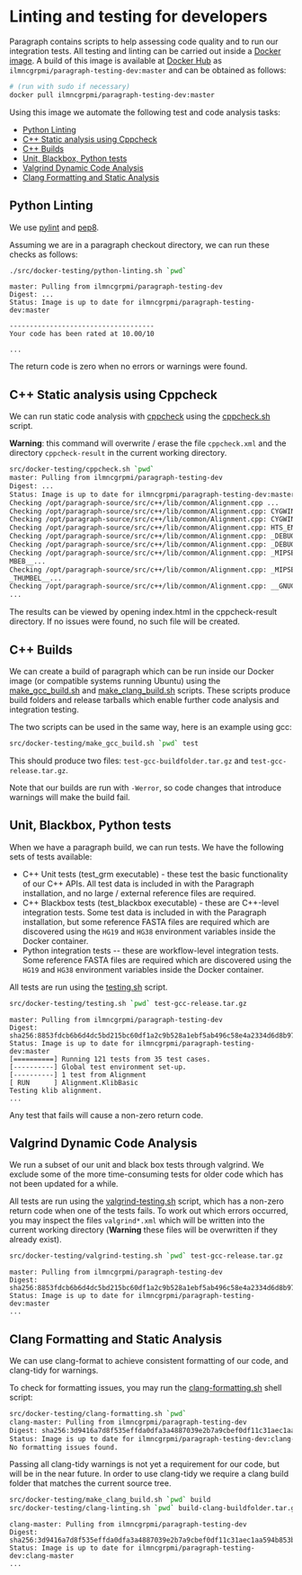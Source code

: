 # Linting and testing for developers

Paragraph contains scripts to help assessing code quality and
to run our integration tests. All testing and linting can be 
carried out inside a [Docker image](Dockerfile). A build of this image is 
available at [Docker Hub]( 
https://cloud.docker.com/swarm/ilmncgrpmi/repository/docker/ilmncgrpmi/paragraph-testing-dev/general) as 
`ilmncgrpmi/paragraph-testing-dev:master` and
can be obtained as follows:

```bash
# (run with sudo if necessary)
docker pull ilmncgrpmi/paragraph-testing-dev:master
```

Using this image we automate the following test and 
code analysis tasks:

<!-- vscode-markdown-toc -->
* [Python Linting](#PythonLinting)
* [C++ Static analysis using Cppcheck](#CStaticanalysisusingCppcheck)
* [C++ Builds](#CBuilds)
* [Unit, Blackbox, Python tests](#UnitBlackboxPythontests)
* [Valgrind Dynamic Code Analysis](#ValgrindDynamicCodeAnalysis)
* [Clang Formatting and Static Analysis](#ClangFormattingandStaticAnalysis)

<!-- vscode-markdown-toc-config
	numbering=false
	autoSave=true
	/vscode-markdown-toc-config -->
<!-- /vscode-markdown-toc -->

## <a name='PythonLinting'></a>Python Linting

We use [pylint](https://www.pylint.org/) and [pep8](https://pypi.python.org/pypi/pep8).

Assuming we are in a paragraph checkout directory, 
we can run these checks as follows:

```bash
./src/docker-testing/python-linting.sh `pwd`
```
```
master: Pulling from ilmncgrpmi/paragraph-testing-dev
Digest: ...
Status: Image is up to date for ilmncgrpmi/paragraph-testing-dev:master

------------------------------------
Your code has been rated at 10.00/10

...
```

The return code is zero when no errors or warnings were found.

## <a name='CStaticanalysisusingCppcheck'></a>C++ Static analysis using Cppcheck

We can run static code analysis with [cppcheck](http://cppcheck.sourceforge.net/)
using the [cppcheck.sh](../src/docker-testing/cppcheck.sh) script.

**Warning**: this command will overwrite / erase the file `cppcheck.xml` and the
directory `cppcheck-result` in the current working directory.

```bash
src/docker-testing/cppcheck.sh `pwd`
master: Pulling from ilmncgrpmi/paragraph-testing-dev
Digest: ...
Status: Image is up to date for ilmncgrpmi/paragraph-testing-dev:master
Checking /opt/paragraph-source/src/c++/lib/common/Alignment.cpp ...
Checking /opt/paragraph-source/src/c++/lib/common/Alignment.cpp: CYGWIN...
Checking /opt/paragraph-source/src/c++/lib/common/Alignment.cpp: CYGWIN;_DEBUG...
Checking /opt/paragraph-source/src/c++/lib/common/Alignment.cpp: HTS_ENDIAN_NEUTRAL...
Checking /opt/paragraph-source/src/c++/lib/common/Alignment.cpp: _DEBUG...
Checking /opt/paragraph-source/src/c++/lib/common/Alignment.cpp: _DEBUG;__GNUC__...
Checking /opt/paragraph-source/src/c++/lib/common/Alignment.cpp: _MIPSEB;__AAARCHEB__;__ARMEB__;__BIG_ENDIAN__;__BYTE_ORDER__;__MIPSEB;__MIPSEB__;__THU
MBEB__...
Checking /opt/paragraph-source/src/c++/lib/common/Alignment.cpp: _MIPSEL;__AARCH64EL__;__ARMEL__;__BYTE_ORDER__;__LITTLE_ENDIAN__;__MIPSEL;__MIPSEL__;_
_THUMBEL__...
Checking /opt/paragraph-source/src/c++/lib/common/Alignment.cpp: __GNUC__...
...
```

The results can be viewed by opening index.html in the cppcheck-result directory. If no
issues were found, no such file will be created.

## <a name='CBuilds'></a>C++ Builds

We can create a build of paragraph which can be run inside our Docker image
(or compatible systems running Ubuntu) using the [make_gcc_build.sh](../src/docker-testing/make_gcc_build.sh) and [make_clang_build.sh](../src/docker-testing/make_clang_build.sh) scripts. These scripts produce
build folders and release tarballs which enable further code analysis
and integration testing.

The two scripts can be used in the same way, here is an example using gcc:

```bash
src/docker-testing/make_gcc_build.sh `pwd` test
```
This should produce two files: `test-gcc-buildfolder.tar.gz` and `test-gcc-release.tar.gz`.

Note that our builds are run with `-Werror`, so code changes that introduce
warnings will make the build fail.

## <a name='UnitBlackboxPythontests'></a>Unit, Blackbox, Python tests

When we have a paragraph build, we can run tests. We have 
the following sets of tests available:

* C++ Unit tests (test_grm executable) - these test the basic functionality
  of our C++ APIs. All test data is included in with the Paragraph installation, 
  and no large / external reference files are required.
* C++ Blackbox tests (test_blackbox executable) - these are C++-level integration
  tests. Some test data is included in with the Paragraph installation, 
  but some reference FASTA files are required which are discovered using 
  the `HG19` and `HG38` environment variables inside the Docker container.
* Python integration tests -- these are workflow-level integration tests. 
  Some reference FASTA files are required which are discovered using 
  the `HG19` and `HG38` environment variables inside the Docker container.

All tests are run using the [testing.sh](../src/docker-testing/testing.sh) script.

```bash
src/docker-testing/testing.sh `pwd` test-gcc-release.tar.gz
```
```
master: Pulling from ilmncgrpmi/paragraph-testing-dev
Digest: sha256:8853fdcb6b6d4dc5bd215bc60df1a2c9b528a1ebf5ab496c58e4a2334d6d8b97
Status: Image is up to date for ilmncgrpmi/paragraph-testing-dev:master
[==========] Running 121 tests from 35 test cases.
[----------] Global test environment set-up.
[----------] 1 test from Alignment
[ RUN      ] Alignment.KlibBasic
Testing klib alignment.
...
```

Any test that fails will cause a non-zero return code.

## <a name='ValgrindDynamicCodeAnalysis'></a>Valgrind Dynamic Code Analysis

We run a subset of our unit and black box tests through valgrind. We exclude some
of the more time-consuming tests for older code which has not been updated for a 
while.

All tests are run using the [valgrind-testing.sh](../src/docker-testing/valgrind-testing.sh) 
script, which has a non-zero return code when one of the tests fails. To work out which
errors occurred, you may inspect the files `valgrind*.xml` which will be written into the 
current working directory (**Warning** these files will be overwritten if they already exist).

```bash
src/docker-testing/valgrind-testing.sh `pwd` test-gcc-release.tar.gz
```
```
master: Pulling from ilmncgrpmi/paragraph-testing-dev
Digest: sha256:8853fdcb6b6d4dc5bd215bc60df1a2c9b528a1ebf5ab496c58e4a2334d6d8b97
Status: Image is up to date for ilmncgrpmi/paragraph-testing-dev:master
...
```

## <a name='ClangFormattingandStaticAnalysis'></a>Clang Formatting and Static Analysis

We can use clang-format to achieve consistent formatting of our code, 
and clang-tidy for warnings.

To check for formatting issues, you may run the [clang-formatting.sh](../src/docker-testing/clang-formatting.sh) shell script:

```bash
src/docker-testing/clang-formatting.sh `pwd`
clang-master: Pulling from ilmncgrpmi/paragraph-testing-dev
Digest: sha256:3d9416a7d8f535effda0dfa3a4887039e2b7a9cbef0df11c31aec1aa594b853b
Status: Image is up to date for ilmncgrpmi/paragraph-testing-dev:clang-master
No formatting issues found.
```

Passing all clang-tidy warnings is not yet a requirement for our code, but 
will be in the near future. In order to use clang-tidy we require a clang
build folder that matches the current source tree.

```bash
src/docker-testing/make_clang_build.sh `pwd` build
src/docker-testing/clang-linting.sh `pwd` build-clang-buildfolder.tar.gz
```
```
clang-master: Pulling from ilmncgrpmi/paragraph-testing-dev
Digest: sha256:3d9416a7d8f535effda0dfa3a4887039e2b7a9cbef0df11c31aec1aa594b853b
Status: Image is up to date for ilmncgrpmi/paragraph-testing-dev:clang-master
...
```